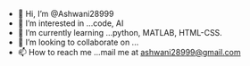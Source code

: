- 👋 Hi, I’m @Ashwani28999
- 👀 I’m interested in ...code, AI
- 🌱 I’m currently learning ...python, MATLAB, HTML-CSS.
- 💞️ I’m looking to collaborate on ...
- 📫 How to reach me ...mail me at ashwani28999@gmail.com

<!---
Ashwani28999/Ashwani28999 Joined- 26-04-2021, Learn
--->
